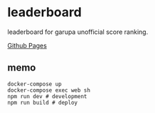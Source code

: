 # leaderboard
leaderboard for garupa unofficial score ranking.

[Github Pages](https://ga-ru-pa.github.io/leaderboard/)

## memo
```
docker-compose up
docker-compose exec web sh
npm run dev # development
npm run build # deploy
```
